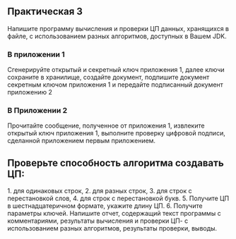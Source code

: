 <h2>Практическая 3</h2>

Напишите программу вычисления и проверки ЦП данных, хранящихся в файле, с использованием разных алгоритмов, доступных в Вашем JDK.

<h3>В приложении 1</h3>

Сгенерируйте открытый и секретный ключ приложения 1, далее ключи сохраните в хранилище, создайте документ, подпишите документ секретным ключом приложения 1 и передайте подписанный документ приложению 2

<h3>В Приложении 2</h3>

Прочитайте сообщение, полученное от приложения 1, извлеките открытый ключ приложения 1, выполните проверку цифровой подписи, сделанной приложением первым приложением.

<h2>Проверьте способность алгоритма создавать ЦП:</h2>
1. для одинаковых строк,
2. для разных строк,
3. для строк с перестановкой слов,
4. для строк с перестановкой букв.
5. Получите ЦП в шестнадцатеричном формате, укажите длину ЦП.
6. Получите параметры ключей.
   Напишите отчет, содержащий текст программы с комментариями, результаты вычисления и проверки ЦП- с использованием разных алгоритмов, результаты проверки, выводы.
